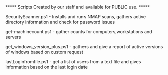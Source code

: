 ***** Scripts Created by our staff and avaliable for PUBLIC use. *****

SecurityScanner.ps1  - Installs and runs NMAP scans, gathers active directory information and check for password issues

get-machinecount.ps1 - gather counts for computers,workstations and servers

get_windows_version_plus.ps1 - gathers and give a report of active versions of windows based on custom request

lastLoginfromfile.ps1  - get a list of users from a text file and gives information based on the last login date
